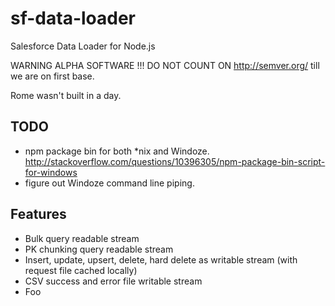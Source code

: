 # sf-data-loader

Salesforce Data Loader for Node.js

WARNING ALPHA SOFTWARE !!! DO NOT COUNT ON http://semver.org/ till we are on
first base.

Rome wasn't built in a day.

## TODO

* npm package bin for both *nix and Windoze.
    http://stackoverflow.com/questions/10396305/npm-package-bin-script-for-windows
* figure out Windoze command line piping.

## Features

* Bulk query readable stream
* PK chunking query readable stream
* Insert, update, upsert, delete, hard delete as writable stream (with
    request file cached locally)
* CSV success and error file writable stream
* Foo